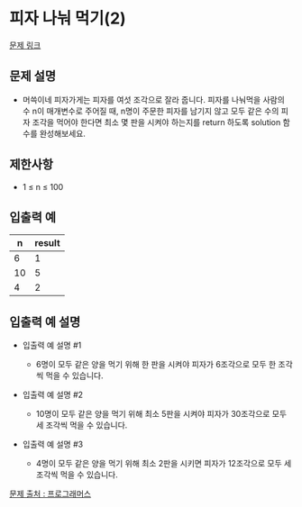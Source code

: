 # 피자 나눠 먹기(2)

[문제 링크](https://school.programmers.co.kr/learn/courses/30/lessons/120815)

## 문제 설명

- 머쓱이네 피자가게는 피자를 여섯 조각으로 잘라 줍니다. 피자를 나눠먹을 사람의 수 n이 매개변수로 주어질 때, n명이 주문한 피자를 남기지 않고 모두 같은 수의 피자 조각을 먹어야 한다면 최소 몇 판을 시켜야 하는지를 return 하도록 solution 함수를 완성해보세요.

## 제한사항

- 1 ≤ n ≤ 100

## 입출력 예

| n   | result |
| --- | ------ |
| 6   | 1      |
| 10  | 5      |
| 4   | 2      |

## 입출력 예 설명

- 입출력 예 설명 #1

  - 6명이 모두 같은 양을 먹기 위해 한 판을 시켜야 피자가 6조각으로 모두 한 조각씩 먹을 수 있습니다.

- 입출력 예 설명 #2

  - 10명이 모두 같은 양을 먹기 위해 최소 5판을 시켜야 피자가 30조각으로 모두 세 조각씩 먹을 수 있습니다.

- 입출력 예 설명 #3
  - 4명이 모두 같은 양을 먹기 위해 최소 2판을 시키면 피자가 12조각으로 모두 세 조각씩 먹을 수 있습니다.

[문제 출처 : 프로그래머스](https://school.programmers.co.kr/learn/challenges?order=acceptance_desc&levels=0)
